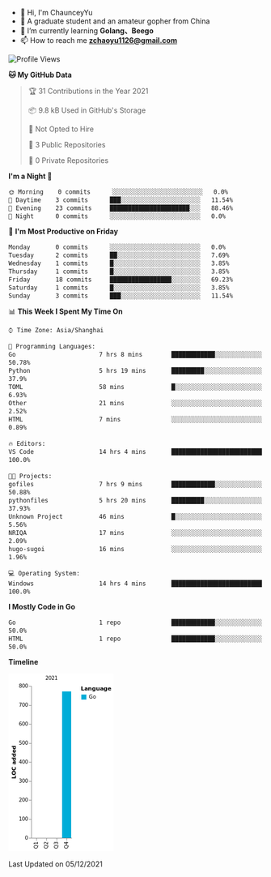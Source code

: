 - 👋 Hi, I'm ChaunceyYu
- 👀 A graduate student and an amateur gopher from China
- 🌱 I’m currently learning **Golang、Beego**
- 📫 How to reach me **zchaoyu1126@gmail.com**
<!--START_SECTION:waka-->
![Profile Views](http://img.shields.io/badge/Profile%20Views-242-blue)

**🐱 My GitHub Data** 

> 🏆 31 Contributions in the Year 2021
 > 
> 📦 9.8 kB Used in GitHub's Storage 
 > 
> 🚫 Not Opted to Hire
 > 
> 📜 3 Public Repositories 
 > 
> 🔑 0 Private Repositories  
 > 
**I'm a Night 🦉** 

```text
🌞 Morning    0 commits      ░░░░░░░░░░░░░░░░░░░░░░░░░   0.0% 
🌆 Daytime    3 commits      ███░░░░░░░░░░░░░░░░░░░░░░   11.54% 
🌃 Evening    23 commits     ██████████████████████░░░   88.46% 
🌙 Night      0 commits      ░░░░░░░░░░░░░░░░░░░░░░░░░   0.0%

```
📅 **I'm Most Productive on Friday** 

```text
Monday       0 commits      ░░░░░░░░░░░░░░░░░░░░░░░░░   0.0% 
Tuesday      2 commits      ██░░░░░░░░░░░░░░░░░░░░░░░   7.69% 
Wednesday    1 commits      █░░░░░░░░░░░░░░░░░░░░░░░░   3.85% 
Thursday     1 commits      █░░░░░░░░░░░░░░░░░░░░░░░░   3.85% 
Friday       18 commits     █████████████████░░░░░░░░   69.23% 
Saturday     1 commits      █░░░░░░░░░░░░░░░░░░░░░░░░   3.85% 
Sunday       3 commits      ███░░░░░░░░░░░░░░░░░░░░░░   11.54%

```


📊 **This Week I Spent My Time On** 

```text
⌚︎ Time Zone: Asia/Shanghai

💬 Programming Languages: 
Go                       7 hrs 8 mins        ████████████░░░░░░░░░░░░░   50.78% 
Python                   5 hrs 19 mins       █████████░░░░░░░░░░░░░░░░   37.9% 
TOML                     58 mins             █░░░░░░░░░░░░░░░░░░░░░░░░   6.93% 
Other                    21 mins             ░░░░░░░░░░░░░░░░░░░░░░░░░   2.52% 
HTML                     7 mins              ░░░░░░░░░░░░░░░░░░░░░░░░░   0.89%

🔥 Editors: 
VS Code                  14 hrs 4 mins       █████████████████████████   100.0%

🐱‍💻 Projects: 
gofiles                  7 hrs 9 mins        ████████████░░░░░░░░░░░░░   50.88% 
pythonfiles              5 hrs 20 mins       █████████░░░░░░░░░░░░░░░░   37.93% 
Unknown Project          46 mins             █░░░░░░░░░░░░░░░░░░░░░░░░   5.56% 
NRIQA                    17 mins             ░░░░░░░░░░░░░░░░░░░░░░░░░   2.09% 
hugo-sugoi               16 mins             ░░░░░░░░░░░░░░░░░░░░░░░░░   1.96%

💻 Operating System: 
Windows                  14 hrs 4 mins       █████████████████████████   100.0%

```

**I Mostly Code in Go** 

```text
Go                       1 repo              ████████████░░░░░░░░░░░░░   50.0% 
HTML                     1 repo              ████████████░░░░░░░░░░░░░   50.0%

```


**Timeline**

![Chart not found](https://raw.githubusercontent.com/ChaunceyYu0407/ChaunceyYu0407/main/charts/bar_graph.png) 


 Last Updated on 05/12/2021
<!--END_SECTION:waka-->
